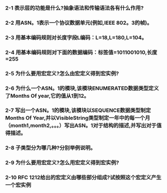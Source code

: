 ### 2-1 表示层的功能是什么?抽象语法和传输语法各有什么作用?

### 2-2 用ASN。1表示一个协议数据单元(例如,IEEE 802。3的帧)。
### 2-3 用基本编码规则对长度字段L编码：L=18,L=180,L=104。
### 2-4 用基本编码规则对下面的数据编码：标签值=1011001010,长度=255
### 2-5 为什么要用宏定义?怎么由宏定义得到宏实例?
### 2-6 为什么一个ASN。1的模块,该模块ENUMERATED数据类型定义了Months Of year,它的值从1到12。
### 2-7 写出一个ASN。1的模块,该模块以SEQUENCE数据类型制定Months Of Year,并以VisibleString类型制定一年中的每一个月（month1,month2,。。。）写出ASN。1对于结构的描述,并写出对于值得描述。
### 2-8 子类型分为哪几种?分别举例说明。
### 2-9 为什么要用宏定义?怎么用宏定义得到宏实例?
### 2-10 RFC 1212给出的宏定义由哪些部分组成?试按照这个宏定义产生一个宏实例